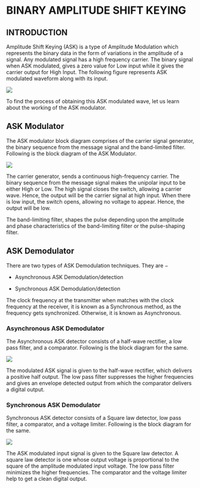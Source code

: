 # BINARY AMPLITUDE SHIFT KEYING
##  INTRODUCTION

Amplitude Shift Keying (ASK) is a type of Amplitude Modulation which represents the binary data in the form of variations in the amplitude of a signal.
Any modulated signal has a high frequency carrier. The binary signal when ASK modulated, gives a zero value for Low input while it gives the carrier output for High Input.
The following figure represents ASK modulated waveform along with its input.

![](https://lh6.googleusercontent.com/Vcbvbc3XjfMAXvHfYArb44MYmh_Y3qkSv3RVcxYdVgd5KZYJNHXXmTj2w4Yndgk5E7L7YZTFjj_64ZH2F531A32uBuPPKUUHwnIbEA-b28jYrfYZIByql7-w8Nv7U6iRbGCewBgX)

  
To find the process of obtaining this ASK modulated wave, let us learn about the working of the ASK modulator.

## ASK Modulator

The ASK modulator block diagram comprises of the carrier signal generator, the binary sequence from the message signal and the band-limited filter. Following is the block diagram of the ASK Modulator.

![](https://lh4.googleusercontent.com/Zwg67Aa6y4BwGRrQlGnPfImrqimP6cFXNefvNF-cE5XLH3mjeM7jprGdtKfU_EnORrkcppeCQsSYabBN5XOImQ5AaByXrnd9hT8UEBDQHo0fIi20rPcFTFZ3WyMJGftPLWXiE2Lg)

The carrier generator, sends a continuous high-frequency carrier. The binary sequence from the message signal makes the unipolar input to be either High or Low. The high signal closes the switch, allowing a carrier wave. Hence, the output will be the carrier signal at high input. When there is low input, the switch opens, allowing no voltage to appear. Hence, the output will be low.

The band-limiting filter, shapes the pulse depending upon the amplitude and phase characteristics of the band-limiting filter or the pulse-shaping filter.

## ASK Demodulator

There are two types of ASK Demodulation techniques. They are −

-   Asynchronous ASK Demodulation/detection
    
-   Synchronous ASK Demodulation/detection
    

The clock frequency at the transmitter when matches with the clock frequency at the receiver, it is known as a Synchronous method, as the frequency gets synchronized. Otherwise, it is known as Asynchronous.

### Asynchronous ASK Demodulator

The Asynchronous ASK detector consists of a half-wave rectifier, a low pass filter, and a comparator. Following is the block diagram for the same.

![](https://lh4.googleusercontent.com/m25q6k5jL-CQLzz6mr5qkV3myjviFRXlYmbEetMZb-CBKGOJBKSLfGmCxZU9gHzOBnmteDhoTGdRtgbZzat8OnPJjz3Z2nK7QGRBBq0qTIUjjAU0xk61anRBt_XT0QYtWU2DOP9z)

The modulated ASK signal is given to the half-wave rectifier, which delivers a positive half output. The low pass filter suppresses the higher frequencies and gives an envelope detected output from which the comparator delivers a digital output.

### Synchronous ASK Demodulator
Synchronous ASK detector consists of a Square law detector, low pass filter, a comparator, and a voltage limiter. Following is the block diagram for the same.

![](https://lh5.googleusercontent.com/ZZmZi6KKYsEE5HxLTAtVcDh3dqFvB4hInnkmNgwfh6uPeLnLQbuwnpacg1M0kv4YYhEHKX33Bb2MUI5Hkd1ASp5tkM04Kd1-ZMSrWaZ3Q_G5KFmYmt2GwddYK7kz43XNoZZvygay)

The ASK modulated input signal is given to the Square law detector. A square law detector is one whose output voltage is proportional to the square of the amplitude modulated input voltage. The low pass filter minimizes the higher frequencies. The comparator and the voltage limiter help to get a clean digital output.